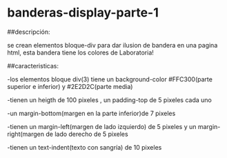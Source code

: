 # banderas-display-parte-1

##descripción:

se crean elementos bloque-div para dar ilusion de bandera en una pagina html, esta bandera tiene los colores de Laboratoria!

##caracteristicas:

-los elementos bloque div(3) tiene un background-color #FFC300(parte superior e inferior) y #2E2D2C(parte media)

-tienen un heigth de 100 pixeles , un padding-top de 5 pixeles cada uno

-un margin-bottom(margen en la parte inferior)de 7 pixeles

-tienen un margin-left(margen de lado izquierdo) de 5 pixeles y un margin-right(margen de lado derecho de 5 pixeles

-tienen un text-indent(texto con sangría) de 10 pixeles
